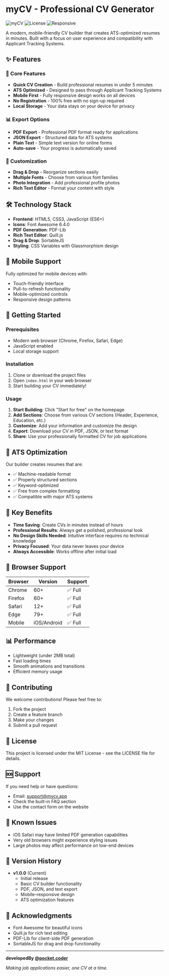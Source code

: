 # myCV - Professional CV Generator

![myCV](https://img.shields.io/badge/Version-1.0.0-blue.svg)
![License](https://img.shields.io/badge/License-MIT-green.svg)
![Responsive](https://img.shields.io/badge/Responsive-Yes-success.svg)

A modern, mobile-friendly CV builder that creates ATS-optimized resumes in minutes. Built with a focus on user experience and compatibility with Applicant Tracking Systems.

## ✨ Features

### 🚀 Core Features
- **Quick CV Creation** - Build professional resumes in under 5 minutes
- **ATS Optimized** - Designed to pass through Applicant Tracking Systems
- **Mobile First** - Fully responsive design works on all devices
- **No Registration** - 100% free with no sign-up required
- **Local Storage** - Your data stays on your device for privacy

### 📊 Export Options
- **PDF Export** - Professional PDF format ready for applications
- **JSON Export** - Structured data for ATS systems
- **Plain Text** - Simple text version for online forms
- **Auto-save** - Your progress is automatically saved

### 🎨 Customization
- **Drag & Drop** - Reorganize sections easily
- **Multiple Fonts** - Choose from various font families
- **Photo Integration** - Add professional profile photos
- **Rich Text Editor** - Format your content with style

## 🛠️ Technology Stack

- **Frontend**: HTML5, CSS3, JavaScript (ES6+)
- **Icons**: Font Awesome 6.4.0
- **PDF Generation**: PDF-Lib
- **Rich Text Editor**: Quill.js
- **Drag & Drop**: SortableJS
- **Styling**: CSS Variables with Glassmorphism design

## 📱 Mobile Support

Fully optimized for mobile devices with:
- Touch-friendly interface
- Pull-to-refresh functionality
- Mobile-optimized controls
- Responsive design patterns

## 🚀 Getting Started

### Prerequisites
- Modern web browser (Chrome, Firefox, Safari, Edge)
- JavaScript enabled
- Local storage support

### Installation
1. Clone or download the project files
2. Open `index.html` in your web browser
3. Start building your CV immediately!

### Usage
1. **Start Building**: Click "Start for free" on the homepage
2. **Add Sections**: Choose from various CV sections (Header, Experience, Education, etc.)
3. **Customize**: Add your information and customize the design
4. **Export**: Download your CV in PDF, JSON, or text format
5. **Share**: Use your professionally formatted CV for job applications


## 🎯 ATS Optimization

Our builder creates resumes that are:
- ✅ Machine-readable format
- ✅ Properly structured sections
- ✅ Keyword-optimized
- ✅ Free from complex formatting
- ✅ Compatible with major ATS systems

## 🌟 Key Benefits

- **Time Saving**: Create CVs in minutes instead of hours
- **Professional Results**: Always get a polished, professional look
- **No Design Skills Needed**: Intuitive interface requires no technical knowledge
- **Privacy Focused**: Your data never leaves your device
- **Always Accessible**: Works offline after initial load

## 🔧 Browser Support

| Browser | Version | Support |
|---------|---------|---------|
| Chrome  | 60+     | ✅ Full |
| Firefox | 60+     | ✅ Full |
| Safari  | 12+     | ✅ Full |
| Edge    | 79+     | ✅ Full |
| Mobile  | iOS/Android | ✅ Full |

## 📊 Performance

- Lightweight (under 2MB total)
- Fast loading times
- Smooth animations and transitions
- Efficient memory usage

## 🤝 Contributing

We welcome contributions! Please feel free to:
1. Fork the project
2. Create a feature branch
3. Make your changes
4. Submit a pull request

## 📄 License

This project is licensed under the MIT License - see the LICENSE file for details.

## 🆘 Support

If you need help or have questions:
- Email: support@mycv.app
- Check the built-in FAQ section
- Use the contact form on the website

## 🚨 Known Issues

- iOS Safari may have limited PDF generation capabilities
- Very old browsers might experience styling issues
- Large photos may affect performance on low-end devices

## 🔄 Version History

- **v1.0.0** (Current)
  - Initial release
  - Basic CV builder functionality
  - PDF, JSON, and text export
  - Mobile-responsive design
  - ATS optimization features

## 🙏 Acknowledgments

- Font Awesome for beautiful icons
- Quill.js for rich text editing
- PDF-Lib for client-side PDF generation
- SortableJS for drag and drop functionality

---

**developedBy [@pocket.coder](https://github.com/DragoneI)**

*Making job applications easier, one CV at a time.*
